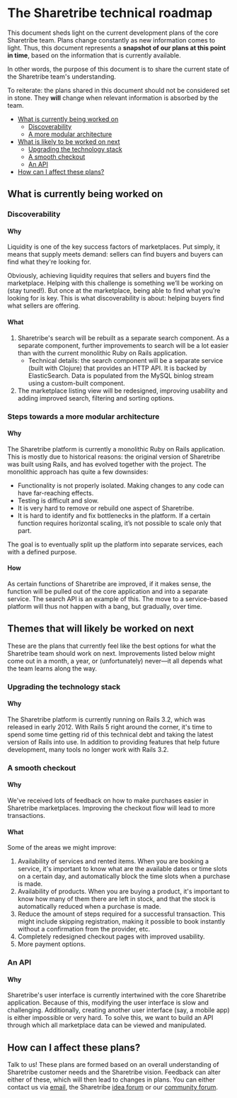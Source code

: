 # The Sharetribe technical roadmap

This document sheds light on the current development plans of the core Sharetribe team. Plans change constantly as new information comes to light. Thus, this document represents a **snapshot of our plans at this point in time**, based on the information that is currently available.

In other words, the purpose of this document is to share the current state of the Sharetribe team's understanding.

To reiterate: the plans shared in this document should not be considered set in stone. They **will** change when relevant information is absorbed by the team.

- [What is currently being worked on](#what-is-currently-being-worked-on)
    - [Discoverability](#discoverability)
    - [A more modular architecture](#steps-towards-a-more-modular-architecture)
- [What is likely to be worked on next](#themes-that-will-likely-be-worked-on-next)
    - [Upgrading the technology stack](#upgrading-the-technology-stack)
    - [A smooth checkout](#a-smooth-checkout)
    - [An API](#an-api)
- [How can I affect these plans?](#how-can-i-affect-these-plans)

## What is currently being worked on
### Discoverability
#### Why

Liquidity is one of the key success factors of marketplaces. Put simply, it means that supply meets demand: sellers can find buyers and buyers can find what they're looking for.

Obviously, achieving liquidity requires that sellers and buyers find the marketplace. Helping with this challenge is something we’ll be working on (stay tuned!). But once at the marketplace, being able to find what you’re looking for is key. This is what discoverability is about: helping buyers find what sellers are offering.

#### What

1. Sharetribe's search will be rebuilt as a separate search component. As a separate component, further improvements to search will be a lot easier than with the current monolithic Ruby on Rails application.
    - Technical details: the search component will be a separate service (built with Clojure) that provides an HTTP API. It is backed by ElasticSearch. Data is populated from the MySQL binlog stream using a custom-built component.
2. The marketplace listing view will be redesigned, improving usability and adding improved search, filtering and sorting options.


### Steps towards a more modular architecture
#### Why

The Sharetribe platform is currently a monolithic Ruby on Rails application. This is mostly due to historical reasons: the original version of Sharetribe was built using Rails, and has evolved together with the project. The monolithic approach has quite a few downsides:

- Functionality is not properly isolated. Making changes to any code can have far-reaching effects.
- Testing is difficult and slow.
- It is very hard to remove or rebuild one aspect of Sharetribe.
- It is hard to identify and fix bottlenecks in the platform. If a certain function requires horizontal scaling, it’s not possible to scale only that part.

The goal is to eventually split up the platform into separate services, each with a defined purpose.

#### How

As certain functions of Sharetribe are improved, if it makes sense, the function will be pulled out of the core application and into a separate service. The search API is an example of this. The move to a service-based platform will thus not happen with a bang, but gradually, over time.


## Themes that will likely be worked on next

These are the plans that currently feel like the best options for what the Sharetribe team should work on next. Improvements listed below might come out in a month, a year, or (unfortunately) never—it all depends what the team learns along the way.

### Upgrading the technology stack
#### Why

The Sharetribe platform is currently running on Rails 3.2, which was released in early 2012. With Rails 5 right around the corner, it's time to spend some time getting rid of this technical debt and taking the latest version of Rails into use. In addition to providing features that help future development, many tools no longer work with Rails 3.2.

### A smooth checkout
#### Why

We've received lots of feedback on how to make purchases easier in Sharetribe marketplaces. Improving the checkout flow will lead to more transactions.

#### What

Some of the areas we might improve:

1. Availability of services and rented items. When you are booking a service, it's important to know what are the available dates or time slots on a certain day, and automatically block the time slots when a purchase is made.
2. Availability of products. When you are buying a product, it's important to know how many of them there are left in stock, and that the stock is automatically reduced when a purchase is made.
3. Reduce the amount of steps required for a successful transaction. This might include skipping registration, making it possible to book instantly without a confirmation from the provider, etc.
4. Completely redesigned checkout pages with improved usability.
5. More payment options.

### An API
#### Why

Sharetribe's user interface is currently intertwined with the core Sharetribe application. Because of this, modifying the user interface is slow and challenging. Additionally, creating another user interface (say, a mobile app) is either impossible or very hard. To solve this, we want to build an API through which all marketplace data can be viewed and manipulated.


## How can I affect these plans?

Talk to us! These plans are formed based on an overall understanding of Sharetribe customer needs and the Sharetribe vision. Feedback can alter either of these, which will then lead to changes in plans. You can either contact us via [email](mailto:support@sharetribe.com), the Sharetribe [idea forum](http://support.sharetribe.com/forums/240322-sharetribe-development-ideas) or our [community forum](https://www.sharetribe.com/community).
